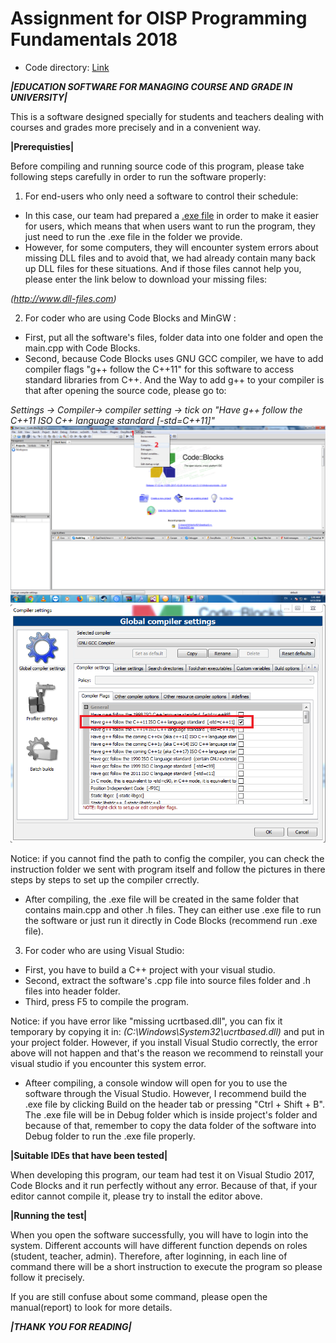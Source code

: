 # Assignment for OISP Programming Fundamentals 2018
- Code directory: [Link](https://github.com/dntrng/Uni-Management-System/tree/master/Uni-Management-System/code)

***|EDUCATION SOFTWARE FOR MANAGING COURSE AND GRADE IN UNIVERSITY|***

This is a software designed specially for students and teachers dealing with courses
and grades more precisely and in a convenient way.

**|Prerequisties|**

Before compiling and running source code of this program, please take following steps carefully
in order to run the software properly:

1. For end-users who only need a software to control their schedule:
- In this case, our team had prepared a [.exe file](https://github.com/dntrng/Uni-Management-System/tree/master/Uni-Management-System)
in order to make it easier for users, which means that when users want to run the program, they just need to run
the .exe file in the folder we provide.
- However, for some computers, they will encounter system errors about missing DLL
files and to avoid that, we had already contain many back up DLL files for these
situations. And if those files cannot help you, please enter the link below to 
download your missing files:

*(http://www.dll-files.com)*

2. For coder who are using Code Blocks and MinGW :
- First, put all the software's files, folder data into one folder and open the main.cpp with Code Blocks.
- Second, because Code Blocks uses GNU GCC compiler, we have to add compiler flags "g++ follow 
the C++11" for this software to access standard libraries from C++. And the Way
to add g++ to your compiler is that after opening the source code, please go to: 

*Settings -> Compiler-> compiler setting -> tick on "Have g++ follow the C++11 ISO C++ language standard [-std=C++11]"*
![settings](https://github.com/dntrng/Uni-Management-System/blob/master/Uni-Management-System/readme/Way_to_open_compiler_setting.PNG)
![settings](https://github.com/dntrng/Uni-Management-System/blob/master/Uni-Management-System/readme/Tick_on_g%2B%2B.PNG)

Notice: if you cannot find the path to config the compiler, you can check the instruction folder 
we sent with program itself and follow the pictures in there steps by steps to set up the compiler
crrectly.

- After compiling, the .exe file will be created in the same folder that contains main.cpp and other .h files. They can either
use .exe file to run the software or just run it directly in Code Blocks (recommend run .exe file).

3. For coder who are using Visual Studio:
- First, you have to build a C++ project with your visual studio.
- Second, extract the software's .cpp file into source files folder and .h files into header folder.
- Third, press F5 to compile the program.

Notice: if you have error like "missing ucrtbased.dll", you can fix it temporary by copying it in: *(C:\Windows\System32\ucrtbased.dll)*
and put in your project folder. However, if you install Visual Studio correctly, the error above 
will not happen and that's the reason we recommend to reinstall your visual studio if you encounter 
this system error.

- Afteer compiling, a console window will open for you to use the software through the Visual Studio. However, I recommend
build the .exe file by clicking Build on the header tab or pressing "Ctrl + Shift + B". The .exe file will be in Debug folder
which is inside project's folder and because of that, remember to copy the data folder of the software into Debug folder to
run the .exe file properly.

**|Suitable IDEs that have been tested|**

When developing this program, our team had test it on Visual Studio 2017, Code Blocks and it run perfectly
without any error. Because of that, if your editor cannot compile it, please try to install the editor above.

**|Running the test|**

When you open the software successfully, you will have to login into the system. Different accounts will have
different function depends on roles (student, teacher, admin). Therefore, after loginning, in each line of
command there will be a short instruction to execute the program so please follow it precisely.

If you are still confuse about some command, please open the manual(report) to look for more details.

***|THANK YOU FOR READING|***

